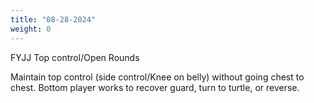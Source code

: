 ```yaml
---
title: "08-28-2024"
weight: 0
---
```


FYJJ Top control/Open Rounds 

Maintain top control (side control/Knee on belly) without going chest to chest. Bottom player works to recover guard, turn to turtle, or reverse.